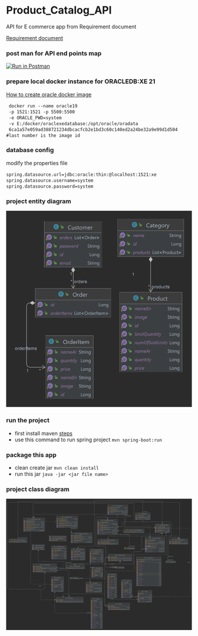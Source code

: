 # Product_Catalog_API

API for E commerce app from Requirement document

[Requirement document](./requirements.md)


### post man for API end points map
[![Run in Postman](https://run.pstmn.io/button.svg)](https://app.getpostman.com/run-collection/30ef984c008334ca9696?action=collection%2Fimport)


### prepare local docker instance for ORACLEDB:XE 21

[How to create oracle docker image](https://github.com/oracle/docker-images/tree/main/OracleDatabase/SingleInstance)

```shell
 docker run --name oracle19 
 -p 1521:1521 -p 5500:5500 
 -e ORACLE_PWD=system 
 -v E:/docker/oraclexedatabase:/opt/oracle/oradata 
 6ca1a57e059ad388721234dbcacfcb2e1bd3c60c140ed2a24be32a9e99d1d504
#last number is the image id 
```
### database config 
modify the properties file

```properties
spring.datasource.url=jdbc:oracle:thin:@localhost:1521:xe
spring.datasource.username=system
spring.datasource.password=system
```
### project entity diagram

![entity diagram](./images/entity%20diagram.png)

### run the project

- first install maven [steps](https://maven.apache.org/install.html)
- use this command to run spring project `mvn spring-boot:run`

### package this app

- clean create jar `mvn clean install`
- run this jar `java -jar <jar file name>`

### project class diagram

![class diagram](./images/product_catalog_api_class_diagram.png)
